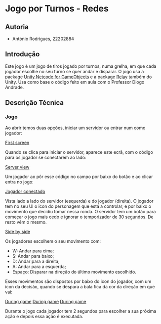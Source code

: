 # Jogo por Turnos - Redes

## Autoria

- António Rodrigues, 22202884

## Introdução

Este jogo é um jogo de tiros jogado por turnos, numa grelha, em que cada jogador escolhe no seu turno se quer andar e disparar.
O jogo usa a package [Unity Netcode for GameObjects](https://docs.unity3d.com/Manual/com.unity.netcode.gameobjects.html) e a package [Relay](https://docs.unity3d.com/Manual/com.unity.services.relay.html) também do Unity.
Usa como base o código feito em aula com o Professor Diogo Andrade.

## Descrição Técnica

### Jogo

Ao abrir temos duas opções, iniciar um servidor ou entrar num como jogador:

[First screen](./Images/first_view.png)

Quando se clica para iniciar o servidor, aparece este ecrã, com o código para os jogador se conectarem ao lado:

[Server view](./Images/server_view_before_players.png)

Um jogador ao pôr esse código no campo por baixo do botão e ao clicar entra no jogo:

[Jogador conectado](./Images/player_connecting.png)

Vista lado a lado do servidor (esquerda) e do jogador (direita).
O jogador tem no seu UI o icon do personagem que está a controlar, e por baixo o movimento que decidiu tomar nessa ronda.
O servidor tem um botão para começar o jogo mais cedo e ignorar o temporizador de 30 segundos.
De resto vêm o mesmo.

[Side by side](./Images/side_by_side_player_server.png)

Os jogadores escolhem o seu movimento com:
- W: Andar para cima;
- S: Andar para baixo;
- D: Andar para a direita;
- A: Andar para a esquerda;
- Espaço: Disparar na direção do último movimento escolhido.

Esses movimentos são dispostos por baixo do icon do jogador, com um icon da decisão, quando se despara a bala fica da cor da direção em que vai:

[During game](./Images/move_up.png)
[During game](./Images/move_right.png)
[During game](./Images/shoot_right.png)

Durante o jogo cada jogador tem 2 segundos para escolher a sua próxima ação e depois essa ação é executada.

### 